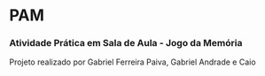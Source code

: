 # PAM

### Atividade Prática em Sala de Aula - Jogo da Memória

Projeto realizado por Gabriel Ferreira Paiva, Gabriel Andrade e Caio
